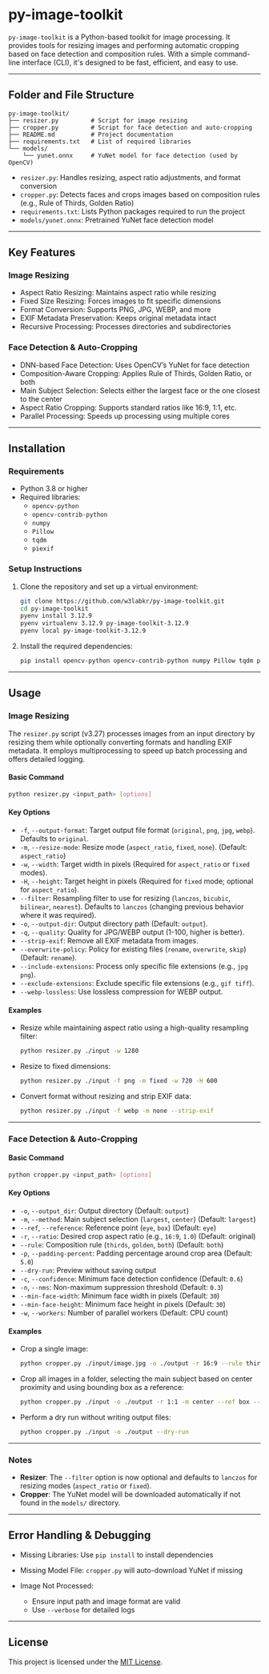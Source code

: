 # py-image-toolkit

`py-image-toolkit` is a Python-based toolkit for image processing. It provides tools for resizing images and performing automatic cropping based on face detection and composition rules. With a simple command-line interface (CLI), it's designed to be fast, efficient, and easy to use.

---

## Folder and File Structure

```plaintext
py-image-toolkit/
├── resizer.py         # Script for image resizing
├── cropper.py         # Script for face detection and auto-cropping
├── README.md          # Project documentation
├── requirements.txt   # List of required libraries
└── models/
    └── yunet.onnx     # YuNet model for face detection (used by OpenCV)
```

- `resizer.py`: Handles resizing, aspect ratio adjustments, and format conversion
- `cropper.py`: Detects faces and crops images based on composition rules (e.g., Rule of Thirds, Golden Ratio)
- `requirements.txt`: Lists Python packages required to run the project
- `models/yunet.onnx`: Pretrained YuNet face detection model

---

## Key Features

### Image Resizing

- Aspect Ratio Resizing: Maintains aspect ratio while resizing
- Fixed Size Resizing: Forces images to fit specific dimensions
- Format Conversion: Supports PNG, JPG, WEBP, and more
- EXIF Metadata Preservation: Keeps original metadata intact
- Recursive Processing: Processes directories and subdirectories

### Face Detection & Auto-Cropping

- DNN-based Face Detection: Uses OpenCV’s YuNet for face detection
- Composition-Aware Cropping: Applies Rule of Thirds, Golden Ratio, or both
- Main Subject Selection: Selects either the largest face or the one closest to the center
- Aspect Ratio Cropping: Supports standard ratios like 16:9, 1:1, etc.
- Parallel Processing: Speeds up processing using multiple cores

---

## Installation

### Requirements

- Python 3.8 or higher
- Required libraries:
  - `opencv-python`
  - `opencv-contrib-python`
  - `numpy`
  - `Pillow`
  - `tqdm`
  - `piexif`

### Setup Instructions

1. Clone the repository and set up a virtual environment:

   ```bash
   git clone https://github.com/w3labkr/py-image-toolkit.git
   cd py-image-toolkit
   pyenv install 3.12.9
   pyenv virtualenv 3.12.9 py-image-toolkit-3.12.9
   pyenv local py-image-toolkit-3.12.9
   ```

2. Install the required dependencies:

   ```bash
   pip install opencv-python opencv-contrib-python numpy Pillow tqdm piexif
   ```

---

## Usage

### Image Resizing

The `resizer.py` script (v3.27) processes images from an input directory by resizing them while optionally converting formats and handling EXIF metadata. It employs multiprocessing to speed up batch processing and offers detailed logging.

#### Basic Command

```bash
python resizer.py <input_path> [options]
```

#### Key Options

* `-f`, `--output-format`: Target output file format (`original`, `png`, `jpg`, `webp`). Defaults to `original`.
* `-m`, `--resize-mode`: Resize mode (`aspect_ratio`, `fixed`, `none`). (Default: `aspect_ratio`)
* `-w`, `--width`: Target width in pixels (Required for `aspect_ratio` or `fixed` modes).
* `-H`, `--height`: Target height in pixels (Required for `fixed` mode; optional for `aspect_ratio`).
* `--filter`: Resampling filter to use for resizing (`lanczos`, `bicubic`, `bilinear`, `nearest`). Defaults to `lanczos` (changing previous behavior where it was required).
* `-o`, `--output-dir`: Output directory path (Default: `output`).
* `-q`, `--quality`: Quality for JPG/WEBP output (1-100, higher is better).
* `--strip-exif`: Remove all EXIF metadata from images.
* `--overwrite-policy`: Policy for existing files (`rename`, `overwrite`, `skip`) (Default: `rename`).
* `--include-extensions`: Process only specific file extensions (e.g., `jpg png`).
* `--exclude-extensions`: Exclude specific file extensions (e.g., `gif tiff`).
* `--webp-lossless`: Use lossless compression for WEBP output.

#### Examples

* Resize while maintaining aspect ratio using a high-quality resampling filter:

  ```bash
  python resizer.py ./input -w 1280
  ```

* Resize to fixed dimensions:

  ```bash
  python resizer.py ./input -f png -m fixed -w 720 -H 600
  ```

* Convert format without resizing and strip EXIF data:

  ```bash
  python resizer.py ./input -f webp -m none --strip-exif
  ```

---

### Face Detection & Auto-Cropping

#### Basic Command

```bash
python cropper.py <input_path> [options]
```

#### Key Options

* `-o`, `--output_dir`: Output directory (Default: `output`)
* `-m`, `--method`: Main subject selection (`largest`, `center`) (Default: `largest`)
* `--ref`, `--reference`: Reference point (`eye`, `box`) (Default: `eye`)
* `-r`, `--ratio`: Desired crop aspect ratio (e.g., `16:9`, `1.0`) (Default: original)
* `--rule`: Composition rule (`thirds`, `golden`, `both`) (Default: `both`)
* `-p`, `--padding-percent`: Padding percentage around crop area (Default: `5.0`)
* `--dry-run`: Preview without saving output
* `-c`, `--confidence`: Minimum face detection confidence (Default: `0.6`)
* `-n`, `--nms`: Non-maximum suppression threshold (Default: `0.3`)
* `--min-face-width`: Minimum face width in pixels (Default: `30`)
* `--min-face-height`: Minimum face height in pixels (Default: `30`)
* `-w`, `--workers`: Number of parallel workers (Default: CPU count)

#### Examples

* Crop a single image:

  ```bash
  python cropper.py ./input/image.jpg -o ./output -r 16:9 --rule thirds
  ```

* Crop all images in a folder, selecting the main subject based on center proximity and using bounding box as a reference:

  ```bash
  python cropper.py ./input -o ./output -r 1:1 -m center --ref box --rule both
  ```

* Perform a dry run without writing output files:

  ```bash
  python cropper.py ./input -o ./output --dry-run
  ```

---

### Notes

- **Resizer**: The `--filter` option is now optional and defaults to `lanczos` for resizing modes (`aspect_ratio` or `fixed`).
- **Cropper**: The YuNet model will be downloaded automatically if not found in the `models/` directory.

---

## Error Handling & Debugging

* Missing Libraries: Use `pip install` to install dependencies
* Missing Model File: `cropper.py` will auto-download YuNet if missing
* Image Not Processed:

  * Ensure input path and image format are valid
  * Use `--verbose` for detailed logs

---

## License

This project is licensed under the [MIT License](LICENSE).
